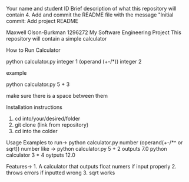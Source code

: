 Your name and student ID
Brief description of what this repository will contain
4. Add and commit the README file with the message "Initial commit: Add project README

Maxwell Olson-Burkman
1296272
My Software Engineering Project
This repository will contain a simple calculator

How to Run Calculator

python calculator.py integer 1 (operand (+-/*)) integer 2

example

python calculator.py 5 + 3

make sure there is a space between them


Installation instructions

1. cd into/your/desired/folder
2. git clone (link from repository)
3. cd into the colder

Usage Examples
to run-> python calculator.py number (operand(+-/*^ or sqrt)) number
like -> python calculator.py 5 + 2
outputs 7.0
python calculator 3 * 4 
oytputs 12.0

Features-> 1. A calculator that outputs float numers if input properly 2. throws errors if inputted wrong 3. sqrt works 

